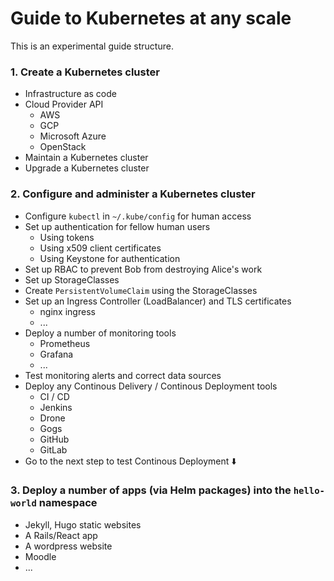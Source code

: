 # Guide to Kubernetes at any scale

This is an experimental guide structure.

### 1. Create a Kubernetes cluster

  * Infrastructure as code
  * Cloud Provider API
    * AWS
    * GCP
    * Microsoft Azure
    * OpenStack
  * Maintain a Kubernetes cluster
  * Upgrade a Kubernetes cluster

### 2. Configure and administer a Kubernetes cluster

  * Configure `kubectl` in `~/.kube/config` for human access
  * Set up authentication for fellow human users
    * Using tokens
    * Using x509 client certificates
    * Using Keystone for authentication
  * Set up RBAC to prevent Bob from destroying Alice's work
  * Set up StorageClasses
  * Create `PersistentVolumeClaim` using the StorageClasses
  * Set up an Ingress Controller (LoadBalancer) and TLS certificates
    * nginx ingress
    * ...
  * Deploy a number of monitoring tools
    * Prometheus
    * Grafana
    * ...
  * Test monitoring alerts and correct data sources
  * Deploy any Continous Delivery / Continous Deployment tools
    * CI / CD
    * Jenkins
    * Drone
    * Gogs
    * GitHub
    * GitLab
  * Go to the next step to test Continous Deployment ⬇️

### 3. Deploy a number of apps (via Helm packages) into the `hello-world` namespace

  * Jekyll, Hugo static websites
  * A Rails/React app
  * A wordpress website
  * Moodle
  * ...
